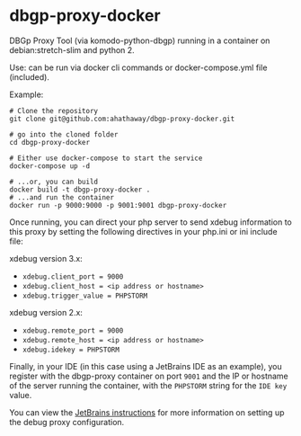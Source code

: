 # dbgp-proxy-docker

DBGp Proxy Tool (via komodo-python-dbgp) running in a container on debian:stretch-slim and python 2.

Use: can be run via docker cli commands or docker-compose.yml file (included).

Example:

```shell
# Clone the repository
git clone git@github.com:ahathaway/dbgp-proxy-docker.git

# go into the cloned folder
cd dbgp-proxy-docker

# Either use docker-compose to start the service
docker-compose up -d

# ...or, you can build 
docker build -t dbgp-proxy-docker .
# ...and run the container 
docker run -p 9000:9000 -p 9001:9001 dbgp-proxy-docker

```

Once running, you can direct your php server to send xdebug information to this proxy by setting the following
directives in your php.ini or ini include file:

xdebug version 3.x:

* `xdebug.client_port = 9000`
* `xdebug.client_host = <ip address or hostname>`
* `xdebug.trigger_value = PHPSTORM`

xdebug version 2.x:

* `xdebug.remote_port = 9000`
* `xdebug.remote_host = <ip address or hostname>`
* `xdebug.idekey = PHPSTORM`

Finally, in your IDE (in this case using a JetBrains IDE as an example), you register with the dbgp-proxy container on
port `9001` and the IP or hostname of the server running the container, with the `PHPSTORM` string for the `IDE key`
value.

You can view the [JetBrains instructions](https://www.jetbrains.com/help/idea/2022.1/xdebug-proxy.html) for more
information on setting up the debug proxy configuration.
